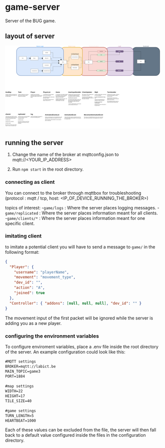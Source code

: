 # game-server

Server of the BUG game.

## layout of server
![server layout](images/game_server.png "Server layout")

## running the server

1. Change the name of the broker at mqttconfig.json to mqtt://<YOUR_IP_ADDRESS>

2. Run `npm start` in the root directory.

### connecting as client

You can connect to the broker through mqttbox for troubleshooting (protocol : mqtt / tcp, host: <IP_OF_DEVICE_RUNNING_THE_BROKER>)

topics of interest:
-`game/logs` : Where the server places logging messages.
-`game/replicated` : Where the server places information meant for all clients.
-`game/clients/*` : Where the server places information meant for one specific client.

### imitating client

to imitate a potential client you will have to send a message to `game/` in the following format:
```json
{
  "Player": {
    "username": "playerName",
    "movement": "movement_type",
    "dev_id": "",
    "action": "A",
    "joined": true
  },
  "Controller": { "addons": [null, null, null], "dev_id": "" }
}
```

The movement input of the first packet will be ignored while the server is adding you as a new player.


### configuring the environment variables

To configure enviroment variables, place a .env file inside the root directory of the server. An example configuration could look like this:
```
#MQTT settings
BROKER=mqtt://labict.be
MAIN_TOPIC=game3
PORT=1884

#map settings
WIDTH=22
HEIGHT=17
TILE_SIZE=40

#game settings
TURN_LENGTH=5
HEARTBEAT=1000
```
Each of these values can be excluded from the file, the server will then fall back to a default value configured inside the files in the configuration directory.